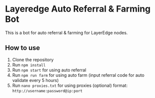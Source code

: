 # Layeredge Auto Referral & Farming Bot

This is a bot for auto referral & farming for LayerEdge nodes.

## How to use

1. Clone the repository
2. Run `npm install`
3. Run `npm start` for using auto referral
4. Run `npm run farm` for using auto farm (input referral code for auto validate every 5 hours)
5. Run `nano proxies.txt` for using proxies (optional)
   format: `http://username:password@ip:port`
